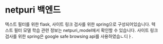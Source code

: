 # netpuri 백엔드
텍스트 필터를 위한 flask, 사이트 링크 검사를 위한 spring으로 구성되어있습니다.
텍스트 필터 모델 학습 관련 정보는 netpuri_model에서 확인할 수 있습니다.
사이트 링크 검사를 위한 spring은 google safe browsing api를 사용하였습ㄴ디ㅏ.

